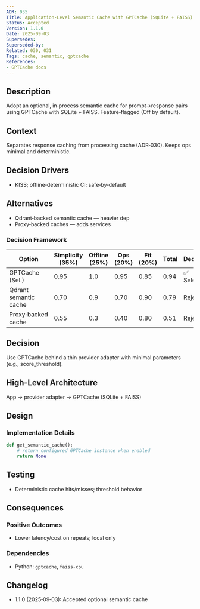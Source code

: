 ```yaml
---
ADR: 035
Title: Application-Level Semantic Cache with GPTCache (SQLite + FAISS)
Status: Accepted
Version: 1.1.0
Date: 2025-09-03
Supersedes:
Superseded-by:
Related: 030, 031
Tags: cache, semantic, gptcache
References:
- GPTCache docs
---
```


## Description

Adopt an optional, in‑process semantic cache for prompt→response pairs using GPTCache with SQLite + FAISS. Feature‑flagged (Off by default).

## Context

Separates response caching from processing cache (ADR‑030). Keeps ops minimal and deterministic.

## Decision Drivers

- KISS; offline‑deterministic CI; safe‑by‑default

## Alternatives

- Qdrant‑backed semantic cache — heavier dep
- Proxy‑backed caches — adds services

### Decision Framework

| Option                    | Simplicity (35%) | Offline (25%) | Ops (20%) | Fit (20%) | Total | Decision      |
| ------------------------- | ---------------- | ------------- | --------- | --------- | ----- | ------------- |
| GPTCache (Sel.)           | 0.95             | 1.0           | 0.95      | 0.85      | 0.94  | ✅ Selected    |
| Qdrant semantic cache     | 0.70             | 0.9           | 0.70      | 0.90      | 0.79  | Rejected      |
| Proxy‑backed cache        | 0.55             | 0.3           | 0.40      | 0.80      | 0.51  | Rejected      |

## Decision

Use GPTCache behind a thin provider adapter with minimal parameters (e.g., score_threshold).

## High-Level Architecture

App → provider adapter → GPTCache (SQLite + FAISS)

## Design

### Implementation Details

```python
def get_semantic_cache():
    # return configured GPTCache instance when enabled
    return None
```

## Testing

- Deterministic cache hits/misses; threshold behavior

## Consequences

### Positive Outcomes

- Lower latency/cost on repeats; local only

### Dependencies

- Python: `gptcache`, `faiss-cpu`

## Changelog

- 1.1.0 (2025‑09‑03): Accepted optional semantic cache
